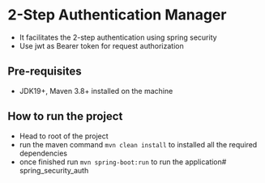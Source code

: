 # 2-Step Authentication Manager
- It facilitates the 2-step authentication using spring security
- Use jwt as Bearer token for request authorization
## Pre-requisites
- JDK19+, Maven 3.8+ installed on the machine
## How to run the project
- Head to root of the project
- run the maven command `mvn clean install` to installed all the required dependencies
- once finished run `mvn spring-boot:run` to run the application# spring_security_auth
